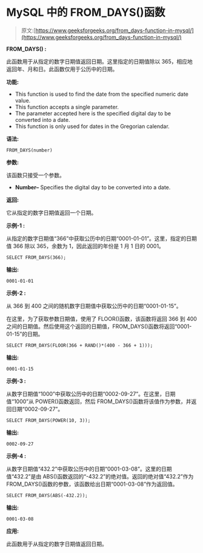 # MySQL 中的 FROM_DAYS()函数

> 原文:[https://www.geeksforgeeks.org/from_days-function-in-mysql/](https://www.geeksforgeeks.org/from_days-function-in-mysql/)

**FROM_DAYS() :**

此函数用于从指定的数字日期值返回日期。这里指定的日期值除以 365，相应地返回年、月和日。此函数仅用于公历中的日期。

**功能:**

*   This function is used to find the date from the specified numeric date value.
*   This function accepts a single parameter.
*   The parameter accepted here is the specified digital day to be converted into a date.
*   This function is only used for dates in the Gregorian calendar.

**语法:**

```
FROM_DAYS(number)
```

**参数:**

该函数只接受一个参数。

*   **Number–** Specifies the digital day to be converted into a date.

**返回:**

它从指定的数字日期值返回一个日期。

**示例-1 :**

从指定的数字日期值“366”中获取公历中的日期“0001-01-01”。这里，指定的日期值 366 除以 365，余数为 1，因此返回的年份是 1 月 1 日的 0001。

```
SELECT FROM_DAYS(366);
```

**输出:**

```
0001-01-01
```

**示例-2 :**

从 366 到 400 之间的随机数字日期值中获取公历中的日期“0001-01-15”。

在这里，为了获取参数日期值，使用了 FLOOR()函数，该函数将返回 366 到 400 之间的日期值。然后使用这个返回的日期值，FROM_DAYS()函数将返回“0001-01-15”的日期。

```
SELECT FROM_DAYS(FLOOR(366 + RAND()*(400 - 366 + 1)));
```

**输出:**

```
0001-01-15
```

**示例-3 :**

从数字日期值“1000”中获取公历中的日期“0002-09-27”。在这里，日期值“1000”从 POWER()函数返回，然后 FROM_DAYS()函数将该值作为参数，并返回日期“0002-09-27”。

```
SELECT FROM_DAYS(POWER(10, 3));
```

**输出:**

```
0002-09-27
```

**示例-4 :**

从数字日期值“432.2”中获取公历中的日期“0001-03-08”。这里的日期值“432.2”是由 ABS()函数返回的“-432.2”的绝对值。返回的绝对值“432.2”作为 FROM_DAYS()函数的参数，该函数给出日期“0001-03-08”作为返回值。

```
SELECT FROM_DAYS(ABS(-432.2));
```

**输出:**

```
0001-03-08
```

**应用:**

此函数用于从指定的数字日期值返回日期。
